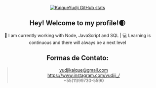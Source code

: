 
<div align="center" />

[![KaiqueYudji GitHub stats](https://github-readme-stats.vercel.app/api?username=KaiqueYudji&count_private=true&show_icons=true&theme=midnight-purple&hide=prs,contribs)](https://github.com/micaellimedeiros/github-readme-stats) 

## Hey! Welcome to my profile!🌒

🚀 
I am currently working with Node, JavaScript and SQL | 💻 Learning is continuous and there will always be a next level


## Formas de Contato:
>yudjikaique@gmail.com
><br/>
>https://www.instagram.com/yudjii_/
><br/>
>+55(11)99730-5590
